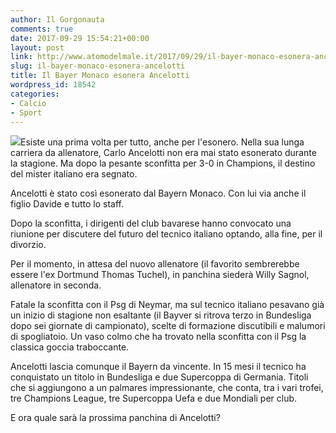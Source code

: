 ```yaml
---
author: Il Gorgonauta
comments: true
date: 2017-09-29 15:54:21+00:00
layout: post
link: http://www.atomodelmale.it/2017/09/29/il-bayer-monaco-esonera-ancelotti/
slug: il-bayer-monaco-esonera-ancelotti
title: Il Bayer Monaco esonera Ancelotti
wordpress_id: 18542
categories:
- Calcio
- Sport
---
```


![](http://www.atomodelmale.it/wp-content/uploads/2017/09/ancelotti.bayern.monaco-300x180.jpg)Esiste una prima volta per tutto, anche per l'esonero. Nella sua lunga carriera da allenatore, Carlo Ancelotti non era mai stato esonerato durante la stagione. Ma dopo la pesante sconfitta per 3-0 in Champions, il destino del mister italiano era segnato.

Ancelotti è stato così esonerato dal Bayern Monaco. Con lui via anche il figlio Davide e tutto lo staff.


Dopo la sconfitta, i dirigenti del club bavarese hanno convocato una riunione per discutere del futuro del tecnico italiano optando, alla fine, per il divorzio.

Per il momento, in attesa del nuovo allenatore (il favorito sembrerebbe essere l'ex Dortmund Thomas Tuchel), in panchina siederà Willy Sagnol, allenatore in seconda.

Fatale la sconfitta con il Psg di Neymar, ma sul tecnico italiano pesavano già un inizio di stagione non esaltante (il Bayver si ritrova terzo in Bundesliga dopo sei giornate di campionato), scelte di formazione discutibili e malumori di spogliatoio. Un vaso colmo che ha trovato nella sconfitta con il Psg la classica goccia traboccante.

Ancelotti lascia comunque il Bayern da vincente. In 15 mesi il tecnico ha conquistato un titolo in Bundesliga e due Supercoppa di Germania. Titoli che si aggiungono a un palmares impressionante, che conta, tra i vari trofei, tre Champions League, tre Supercoppa Uefa e due Mondiali per club.

E ora quale sarà la prossima panchina di Ancelotti?
